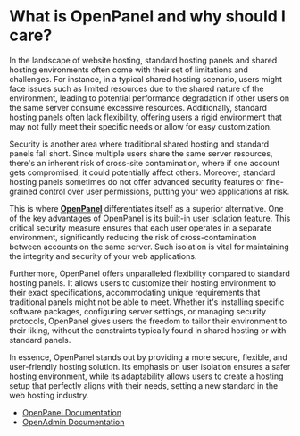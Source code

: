# What is OpenPanel and why should I care?

In the landscape of website hosting, standard hosting panels and shared hosting environments often come with their set of limitations and challenges. For instance, in a typical shared hosting scenario, users might face issues such as limited resources due to the shared nature of the environment, leading to potential performance degradation if other users on the same server consume excessive resources. Additionally, standard hosting panels often lack flexibility, offering users a rigid environment that may not fully meet their specific needs or allow for easy customization.

Security is another area where traditional shared hosting and standard panels fall short. Since multiple users share the same server resources, there's an inherent risk of cross-site contamination, where if one account gets compromised, it could potentially affect others. Moreover, standard hosting panels sometimes do not offer advanced security features or fine-grained control over user permissions, putting your web applications at risk.

This is where **[OpenPanel](https://openpanel.co/)** differentiates itself as a superior alternative. One of the key advantages of OpenPanel is its built-in user isolation feature. This critical security measure ensures that each user operates in a separate environment, significantly reducing the risk of cross-contamination between accounts on the same server. Such isolation is vital for maintaining the integrity and security of your web applications.

Furthermore, OpenPanel offers unparalleled flexibility compared to standard hosting panels. It allows users to customize their hosting environment to their exact specifications, accommodating unique requirements that traditional panels might not be able to meet. Whether it's installing specific software packages, configuring server settings, or managing security protocols, OpenPanel gives users the freedom to tailor their environment to their liking, without the constraints typically found in shared hosting or with standard panels.

In essence, OpenPanel stands out by providing a more secure, flexible, and user-friendly hosting solution. Its emphasis on user isolation ensures a safer hosting environment, while its adaptability allows users to create a hosting setup that perfectly aligns with their needs, setting a new standard in the web hosting industry.

- [OpenPanel Documentation](https://openpanel.co/docs/panel/intro/)
- [OpenAdmin Documentation](https://openpanel.co/docs/admin/intro/)
